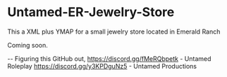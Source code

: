 # Untamed-ER-Jewelry-Store
This a XML plus YMAP for a small jewelry store located in Emerald Ranch

Coming soon.
















-- Figuring this GitHub out, 
https://discord.gg/fMeRQbpetk - Untamed Roleplay
https://discord.gg/y3KPDguNz5 - Untamed Productions
